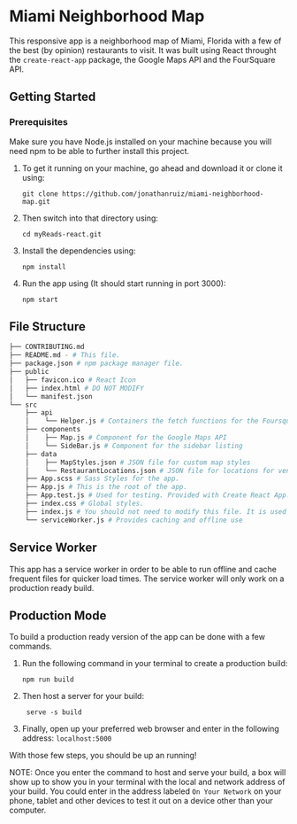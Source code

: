 # Miami Neighborhood Map

This responsive app is a neighborhood map of Miami, Florida with a few of the best (by opinion) restaurants to visit. It was built using React throught the `create-react-app` package, the Google Maps API and the FourSquare API.

## Getting Started

### Prerequisites

Make sure you have Node.js installed on your machine because you will need npm to be able to further install this project.

1.  To get it running on your machine, go ahead and download it or clone it using:

        git clone https://github.com/jonathanruiz/miami-neighborhood-map.git

2.  Then switch into that directory using:

        cd myReads-react.git

3.  Install the dependencies using:

        npm install

4.  Run the app using (It should start running in port 3000):

        npm start

## File Structure

```bash
├── CONTRIBUTING.md
├── README.md - # This file.
├── package.json # npm package manager file.
├── public
│   ├── favicon.ico # React Icon
│   ├── index.html # DO NOT MODIFY
│   └── manifest.json
└── src
    ├── api
    │    └── Helper.js # Containers the fetch functions for the Foursquare API
    ├── components
    │    ├── Map.js # Component for the Google Maps API
    │    └── SideBar.js # Component for the sidebar listing
    ├── data
    │    ├── MapStyles.json # JSON file for custom map styles
    │    └── RestaurantLocations.json # JSON file for locations for venues
    ├── App.scss # Sass Styles for the app.
    ├── App.js # This is the root of the app.
    ├── App.test.js # Used for testing. Provided with Create React App. No tests have been made.
    ├── index.css # Global styles.
    ├── index.js # You should not need to modify this file. It is used for DOM rendering only.
    └── serviceWorker.js # Provides caching and offline use
```

## Service Worker

This app has a service worker in order to be able to run offline and cache frequent files for quicker load times. The service worker will only work on a production ready build.

## Production Mode

To build a production ready version of the app can be done with a few commands.

1.  Run the following command in your terminal to create a production build:

        npm run build

2.  Then host a server for your build:

         serve -s build

3.  Finally, open up your preferred web browser and enter in the following address: `localhost:5000`

With those few steps, you should be up an running!

NOTE: Once you enter the command to host and serve your build, a box will show up to show you in your terminal with the local and network address of your build. You could enter in the address labeled `On Your Network` on your phone, tablet and other devices to test it out on a device other than your computer.

